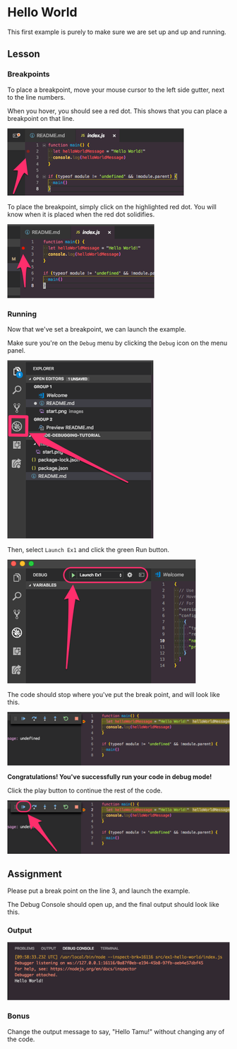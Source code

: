 # Hello World

This first example is purely to make sure we are set up and up and running.

## Lesson

### Breakpoints

To place a breakpoint, move your mouse cursor to the left side gutter, next to the line numbers.

When you hover, you should see a red dot. This shows that you can place a breakpoint on that line.

![Highlight](./images/highlight.png)

To place the breakpoint, simply click on the highlighted red dot. You will know when it is placed when the red dot solidifies.

![Solid](./images/solid.png)

### Running

Now that we've set a breakpoint, we can launch the example.

Make sure you're on the `Debug` menu by clicking the `Debug` icon on the menu panel.

![Debug](../../images/debugicon.png)

Then, select `Launch Ex1` and click the green Run button.

![Run Debug](../../images/run-debug.png)

The code should stop where you've put the break point, and will look like this.

![Stopped Code](./images/stopped.png)

**Congratulations! You've successfully run your code in debug mode!**

Click the play button to continue the rest of the code.

![Play](./images/play.png)

## Assignment

Please put a break point on the line 3, and launch the example.

The Debug Console should open up, and the final output should look like this.

### Output

![Solution](./images/soln.png)

### Bonus

Change the output message to say, "Hello Tamu!" without changing any of the code.